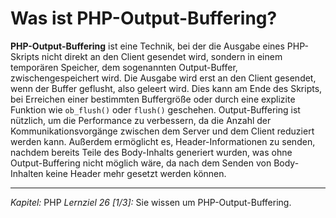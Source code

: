 # Was ist PHP-Output-Buffering?

**PHP-Output-Buffering** ist eine Technik, bei der die Ausgabe eines PHP-Skripts nicht direkt an den Client gesendet wird, sondern in einem temporären Speicher, dem sogenannten Output-Buffer, zwischengespeichert wird. Die Ausgabe wird erst an den Client gesendet, wenn der Buffer geflusht, also geleert wird. Dies kann am Ende des Skripts, bei Erreichen einer bestimmten Buffergröße oder durch eine explizite Funktion wie `ob_flush()` oder `flush()` geschehen. Output-Buffering ist nützlich, um die Performance zu verbessern, da die Anzahl der Kommunikationsvorgänge zwischen dem Server und dem Client reduziert werden kann. Außerdem ermöglicht es, Header-Informationen zu senden, nachdem bereits Teile des Body-Inhalts generiert wurden, was ohne Output-Buffering nicht möglich wäre, da nach dem Senden von Body-Inhalten keine Header mehr gesetzt werden können.

---

_Kapitel:_ PHP
_Lernziel 26 \[1/3\]:_ Sie wissen um PHP-Output-Buffering.
